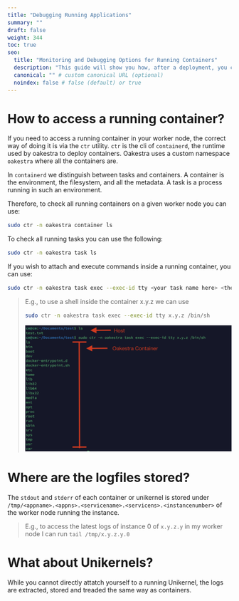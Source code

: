 ```yaml
---
title: "Debugging Running Applications"
summary: ""
draft: false
weight: 344
toc: true
seo:
  title: "Monitoring and Debugging Options for Running Containers" 
  description: "This guide will show you how, after a deployment, you can attatch yourself to a running container and execute commands"
  canonical: "" # custom canonical URL (optional)
  noindex: false # false (default) or true
---
```


# How to access a running container?

If you need to access a running container in your worker node, the correct way of doing it is via the `ctr` utility. `ctr` is the cli of `containerd`, the runtime used by oakestra to deploy containers. 
Oakestra uses a custom namespace `oakestra` where all the containers are. 

In `containerd` we distinguish between tasks and containers. A container is the environment, the filesystem, and all the metadata. A task is a process running in such an environment. 

Therefore, to check all running containers on a given worker node you can use:

```bash
sudo ctr -n oakestra container ls
```

To check all running tasks you can use the following: 

```bash
sudo ctr -n oakestra task ls
```

If you wish to attach and execute commands inside a running container, you can use:

```bash
sudo ctr -n oakestra task exec --exec-id tty <your task name here> <the command you wish to execute>
```

>E.g., to use a shell inside the container x.y.z we can use
> ```bash
> sudo ctr -n oakestra task exec --exec-id tty x.y.z /bin/sh
> ```
>![Screenshot 2024-06-05 at 09.47.05](running-containers-debug.png)

# Where are the logfiles stored?

The `stdout` and `stderr` of each container or unikernel is stored under `/tmp/<appname>.<appns>.<servicename>.<servicens>.<instancenumber>` of the worker node running the instance.

> E.g., to access the latest logs of instance 0 of `x.y.z.y` in my worker node I can run `tail /tmp/x.y.z.y.0`

# What about Unikernels?

While you cannot directly attatch yourself to a running Unikernel, the logs are extracted, stored and treaded the same way as containers. 

